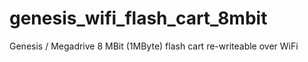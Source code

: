 # genesis_wifi_flash_cart_8mbit
Genesis / Megadrive 8 MBit (1MByte) flash cart re-writeable over WiFi
